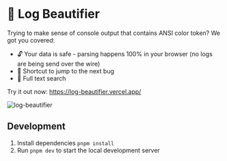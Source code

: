 # 🦄 Log Beautifier

Trying to make sense of console output that contains ANSI color token? We got you covered:

- 🔓 Your data is safe - parsing happens 100% in your browser (no logs are being send over the wire)
- 🐛 Shortcut to jump to the next bug
- 🔎 Full text search

Try it out now: https://log-beautifier.vercel.app/

![log-beautifier](https://user-images.githubusercontent.com/2635143/201309985-ffe520dd-7e16-4f71-979e-2034af24afb9.gif)

## Development

1. Install dependencies `pnpm install`
2. Run `pnpm dev` to start the local development server
